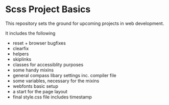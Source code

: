 Scss Project Basics
==========

This repository sets the ground for upcoming projects in web development.

It includes the following

- reset + browser bugfixes
- clearfix
- helpers
- skiplinks
- classes for accessiblity purposes
- some handy mixins
- general compass libary settings inc. compiler file
- some variables, necessary for the mixins
- webfonts basic setup
- a start for the page layout
- final style.css file includes timestamp


